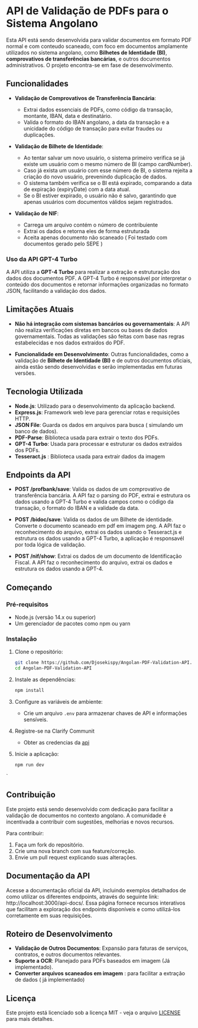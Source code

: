 
# API de Validação de PDFs para o Sistema Angolano

Esta API está sendo desenvolvida para validar documentos em formato PDF normal e com conteudo scaneado, com foco em documentos amplamente utilizados no sistema angolano, como **Bilhetes de Identidade (BI)**, **comprovativos de transferências bancárias**, e outros documentos administrativos. O projeto encontra-se em fase de desenvolvimento.

## Funcionalidades

- **Validação de Comprovativos de Transferência Bancária**: 
  - Extrai dados essenciais de PDFs, como código da transação, montante, IBAN, data e destinatário.
  - Valida o formato do IBAN angolano, a data da transação e a unicidade do código de transação para evitar fraudes ou duplicações.

- **Validação de Bilhete de Identidade**: 
   - Ao tentar salvar um novo usuário, o sistema primeiro verifica se já existe um usuário com o mesmo número de BI (campo cardNumber).
   - Caso já exista um usuário com esse número de BI, o sistema rejeita a criação do novo usuário, prevenindo duplicação de dados.
   - O sistema também verifica se o BI está expirado, comparando a data de expiração (expiryDate) com a data atual.
   - Se o BI estiver expirado, o usuário não é salvo, garantindo que apenas usuários com documentos válidos sejam registrados.

- **Validação de NIF**:
   - Carrega um arquivo contém o número de contribuiente
   - Extrai os dados e retorna eles de forma estruturada
   - Aceita apenas documento não scaneado ( Foi testado com documentos gerado pelo SEPE )

### Uso da API GPT-4 Turbo

A API utiliza a **GPT-4 Turbo** para realizar a extração e estruturação dos dados dos documentos PDF. A GPT-4 Turbo é responsável por interpretar o conteúdo dos documentos e retornar informações organizadas no formato JSON, facilitando a validação dos dados.

## Limitações Atuais

- **Não há integração com sistemas bancários ou governamentais**: A API não realiza verificações diretas em bancos ou bases de dados governamentais. Todas as validações são feitas com base nas regras estabelecidas e nos dados extraídos do PDF.
  
- **Funcionalidade em Desenvolvimento**: Outras funcionalidades, como a validação de **Bilhete de Identidade (BI)** e de outros documentos oficiais, ainda estão sendo desenvolvidas e serão implementadas em futuras versões.

## Tecnologia Utilizada

- **Node.js**: Utilizado para o desenvolvimento da aplicação backend.
- **Express.js**: Framework web leve para gerenciar rotas e requisições HTTP.
- **JSON File**: Guarda os dados em arquivos para busca ( simulando um banco de dados).
- **PDF-Parse**: Biblioteca usada para extrair o texto dos PDFs.
- **GPT-4 Turbo**: Usada para processar e estruturar os dados extraídos dos PDFs.
- **Tesseract.js** : Biblioteca usada para extrair dados da imagem

## Endpoints da API

- **POST /profbank/save**:
  Valida os dados de um comprovativo de transferência bancária. A API faz o parsing do PDF, extrai e estrutura os dados usando a GPT-4 Turbo e valida campos como o código da transação, o formato do IBAN e a validade da data.

- **POST /bidoc/save**:
    Valida os dados de um Bilhete de identidade. Converte o documento scaneado em pdf em imagem png. A API faz o reconhecimento do arquivo, extrai os dados usando o Tesseract.js  e estrutura os dados usando a GPT-4 Turbo, a aplicação é responsavél por toda lógica de validação.

- **POST /nif/show**:
    Extrai os dados de um documento de Identificação Fiscal.  A API faz o reconhecimento do arquivo, extrai os dados  e estrutura os dados usando a GPT-4.

## Começando

### Pré-requisitos

- Node.js (versão 14.x ou superior)
- Um gerenciador de pacotes como npm ou yarn

### Instalação

1. Clone o repositório:
   ```bash
   git clone https://github.com/Djosekispy/Angolan-PDF-Validation-API.git
   cd Angolan-PDF-Validation-API
   ```

2. Instale as dependências:
   ```bash
   npm install
   ```

3. Configure as variáveis de ambiente:
   - Crie um arquivo `.env` para armazenar chaves de API e informações sensíveis.

4. Registre-se na Clarify Communit 
    - Obter as credencias da [api](https://clarifai.com/openai/chat-completion/models/GPT-3_5-turbo) 
    
5. Inicie a aplicação:
   ```bash
   npm run dev
   ```

`

## Contribuição

Este projeto está sendo desenvolvido com dedicação para facilitar a validação de documentos no contexto angolano. A comunidade é incentivada a contribuir com sugestões, melhorias e novos recursos.

Para contribuir:
1. Faça um fork do repositório.
2. Crie uma nova branch com sua feature/correção.
3. Envie um pull request explicando suas alterações.


## Documentação da API

Acesse a documentação oficial da API, incluindo exemplos detalhados de como utilizar os diferentes endpoints, através do seguinte link: http://localhost:3000/api-docs/. Essa página fornece recursos interativos que facilitam a exploração dos endpoints disponíveis e como utilizá-los corretamente em suas requisições.


## Roteiro de Desenvolvimento

- **Validação de Outros Documentos**: Expansão para faturas de serviços, contratos, e outros documentos relevantes.
- **Suporte a OCR**: Planejado para PDFs baseados em imagem (Já implementado).
- **Converter arquivos scaneados em imagem** : para facilitar a extração de dados ( já implementado)
  
## Licença

Este projeto está licenciado sob a licença MIT - veja o arquivo [LICENSE](LICENSE) para mais detalhes.

